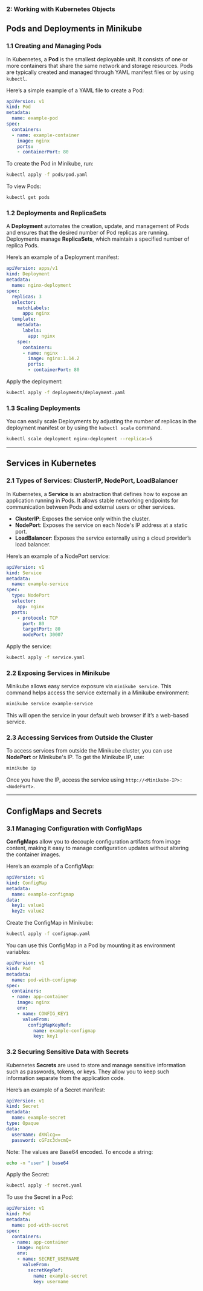### **2: Working with Kubernetes Objects**

## Pods and Deployments in Minikube

### **1.1 Creating and Managing Pods**
In Kubernetes, a **Pod** is the smallest deployable unit. It consists of one or more containers that share the same network and storage resources. Pods are typically created and managed through YAML manifest files or by using `kubectl`.

Here’s a simple example of a YAML file to create a Pod:

```yaml
apiVersion: v1
kind: Pod
metadata:
  name: example-pod
spec:
  containers:
  - name: example-container
    image: nginx
    ports:
    - containerPort: 80
```

To create the Pod in Minikube, run:
```bash
kubectl apply -f pods/pod.yaml
```

To view Pods:
```bash
kubectl get pods
```

### **1.2 Deployments and ReplicaSets**
A **Deployment** automates the creation, update, and management of Pods and ensures that the desired number of Pod replicas are running. Deployments manage **ReplicaSets**, which maintain a specified number of replica Pods.

Here’s an example of a Deployment manifest:

```yaml
apiVersion: apps/v1
kind: Deployment
metadata:
  name: nginx-deployment
spec:
  replicas: 3
  selector:
    matchLabels:
      app: nginx
  template:
    metadata:
      labels:
        app: nginx
    spec:
      containers:
      - name: nginx
        image: nginx:1.14.2
        ports:
        - containerPort: 80
```

Apply the deployment:
```bash
kubectl apply -f deployments/deployment.yaml
```

### **1.3 Scaling Deployments**
You can easily scale Deployments by adjusting the number of replicas in the deployment manifest or by using the `kubectl scale` command.

```bash
kubectl scale deployment nginx-deployment --replicas=5
```

---

## Services in Kubernetes

### **2.1 Types of Services: ClusterIP, NodePort, LoadBalancer**
In Kubernetes, a **Service** is an abstraction that defines how to expose an application running in Pods. It allows stable networking endpoints for communication between Pods and external users or other services.

- **ClusterIP**: Exposes the service only within the cluster.
- **NodePort**: Exposes the service on each Node's IP address at a static port.
- **LoadBalancer**: Exposes the service externally using a cloud provider’s load balancer.

Here’s an example of a NodePort service:

```yaml
apiVersion: v1
kind: Service
metadata:
  name: example-service
spec:
  type: NodePort
  selector:
    app: nginx
  ports:
    - protocol: TCP
      port: 80
      targetPort: 80
      nodePort: 30007
```

Apply the service:
```bash
kubectl apply -f service.yaml
```

### **2.2 Exposing Services in Minikube**
Minikube allows easy service exposure via `minikube service`. This command helps access the service externally in a Minikube environment:

```bash
minikube service example-service
```

This will open the service in your default web browser if it’s a web-based service.

### **2.3 Accessing Services from Outside the Cluster**
To access services from outside the Minikube cluster, you can use **NodePort** or Minikube's IP. To get the Minikube IP, use:

```bash
minikube ip
```

Once you have the IP, access the service using `http://<Minikube-IP>:<NodePort>`.

---

## ConfigMaps and Secrets

### **3.1 Managing Configuration with ConfigMaps**
**ConfigMaps** allow you to decouple configuration artifacts from image content, making it easy to manage configuration updates without altering the container images.

Here’s an example of a ConfigMap:

```yaml
apiVersion: v1
kind: ConfigMap
metadata:
  name: example-configmap
data:
  key1: value1
  key2: value2
```

Create the ConfigMap in Minikube:
```bash
kubectl apply -f configmap.yaml
```

You can use this ConfigMap in a Pod by mounting it as environment variables:

```yaml
apiVersion: v1
kind: Pod
metadata:
  name: pod-with-configmap
spec:
  containers:
  - name: app-container
    image: nginx
    env:
    - name: CONFIG_KEY1
      valueFrom:
        configMapKeyRef:
          name: example-configmap
          key: key1
```

### **3.2 Securing Sensitive Data with Secrets**
Kubernetes **Secrets** are used to store and manage sensitive information such as passwords, tokens, or keys. They allow you to keep such information separate from the application code.

Here’s an example of a Secret manifest:

```yaml
apiVersion: v1
kind: Secret
metadata:
  name: example-secret
type: Opaque
data:
  username: dXNlcg==
  password: cGFzc3dvcmQ=
```

Note: The values are Base64 encoded. To encode a string:
```bash
echo -n "user" | base64
```

Apply the Secret:
```bash
kubectl apply -f secret.yaml
```

To use the Secret in a Pod:

```yaml
apiVersion: v1
kind: Pod
metadata:
  name: pod-with-secret
spec:
  containers:
  - name: app-container
    image: nginx
    env:
    - name: SECRET_USERNAME
      valueFrom:
        secretKeyRef:
          name: example-secret
          key: username
```